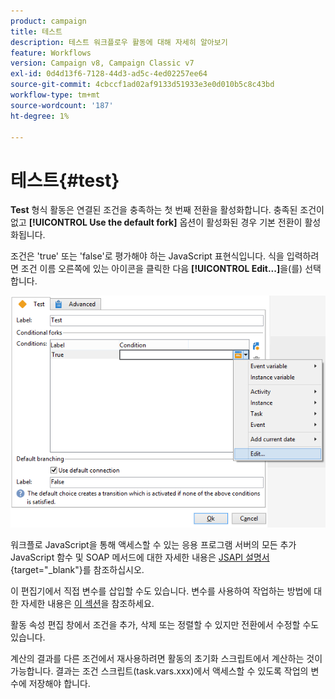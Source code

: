 ```yaml
---
product: campaign
title: 테스트
description: 테스트 워크플로우 활동에 대해 자세히 알아보기
feature: Workflows
version: Campaign v8, Campaign Classic v7
exl-id: 0d4d13f6-7128-44d3-ad5c-4ed02257ee64
source-git-commit: 4cbccf1ad02af9133d51933e3e0d010b5c8c43bd
workflow-type: tm+mt
source-wordcount: '187'
ht-degree: 1%

---
```


# 테스트{#test}



**Test** 형식 활동은 연결된 조건을 충족하는 첫 번째 전환을 활성화합니다. 충족된 조건이 없고 **[!UICONTROL Use the default fork]** 옵션이 활성화된 경우 기본 전환이 활성화됩니다.

조건은 &#39;true&#39; 또는 &#39;false&#39;로 평가해야 하는 JavaScript 표현식입니다. 식을 입력하려면 조건 이름 오른쪽에 있는 아이콘을 클릭한 다음 **[!UICONTROL Edit...]**&#x200B;을(를) 선택합니다.

![](assets/edit_test.png)

워크플로 JavaScript을 통해 액세스할 수 있는 응용 프로그램 서버의 모든 추가 JavaScript 함수 및 SOAP 메서드에 대한 자세한 내용은 [JSAPI 설명서](https://experienceleague.adobe.com/developer/campaign-api/api/index.html?lang=ko){target="_blank"}를 참조하십시오.

이 편집기에서 직접 변수를 삽입할 수도 있습니다. 변수를 사용하여 작업하는 방법에 대한 자세한 내용은 [이 섹션](javascript-scripts-and-templates.md#variables)을 참조하세요.

활동 속성 편집 창에서 조건을 추가, 삭제 또는 정렬할 수 있지만 전환에서 수정할 수도 있습니다.

계산의 결과를 다른 조건에서 재사용하려면 활동의 초기화 스크립트에서 계산하는 것이 가능합니다. 결과는 조건 스크립트(task.vars.xxx)에서 액세스할 수 있도록 작업의 변수에 저장해야 합니다.
